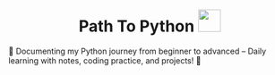 
  <h1 align="center"> Path To Python <img src="https://user-images.githubusercontent.com/74038190/212257472-08e52665-c503-4bd9-aa20-f5a4dae769b5.gif" width="40"> </h1>

📌 Documenting my Python journey from beginner to advanced – Daily learning with notes, coding practice, and projects! 🚀
